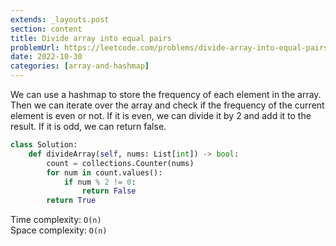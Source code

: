 ```yaml
---
extends: _layouts.post
section: content
title: Divide array into equal pairs
problemUrl: https://leetcode.com/problems/divide-array-into-equal-pairs/
date: 2022-10-30
categories: [array-and-hashmap]
---
```


We can use a hashmap to store the frequency of each element in the array. Then we can iterate over the array and check if the frequency of the current element is even or not. If it is even, we can divide it by 2 and add it to the result. If it is odd, we can return false.

```python
class Solution:
    def divideArray(self, nums: List[int]) -> bool:
        count = collections.Counter(nums)
        for num in count.values():
            if num % 2 != 0:
                return False
        return True
```

Time complexity: `O(n)` <br/>
Space complexity: `O(n)`